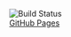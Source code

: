 ![Build Status](https://ci.appveyor.com/api/projects/status/{https://github.com/marilova19052003/DOM.git}?svg=true)  
[GitHub Pages](https://{marilova19052003}.github.io/{DOM}/)

